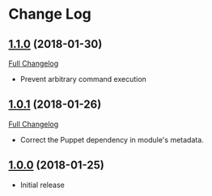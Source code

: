 # Change Log

## [1.1.0](https://github.com/natemccurdy/puppet-purge_node/tree/1.1.0) (2018-01-30)

[Full Changelog](https://github.com/natemccurdy/puppet-purge_node/compare/1.0.1...1.1.0)

* Prevent arbitrary command execution

## [1.0.1](https://github.com/natemccurdy/puppet-purge_node/tree/1.0.1) (2018-01-26)

[Full Changelog](https://github.com/natemccurdy/puppet-purge_node/compare/1.0.0...1.0.1)

* Correct the Puppet dependency in module's metadata.

## [1.0.0](https://github.com/natemccurdy/puppet-purge_node/tree/1.0.0) (2018-01-25)

* Initial release
